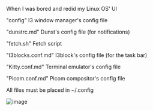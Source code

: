 When I was bored and redid my Linux OS' UI

"config" I3 window manager's config file

"dunstrc.md" Dunst's config file (for notifications)

"fetch.sh" Fetch script

"I3blocks.conf.md" I3block's config file (for the task bar)

"Kitty.conf.md" Terminal emulator's config file

"Picom.conf.md" Picom compositor's config file 


All files must be placed in ~/.config 

![image](https://github.com/yrxmr/dotfiles/assets/59065688/3b228f55-7803-49a9-990b-b115b761aefe)


